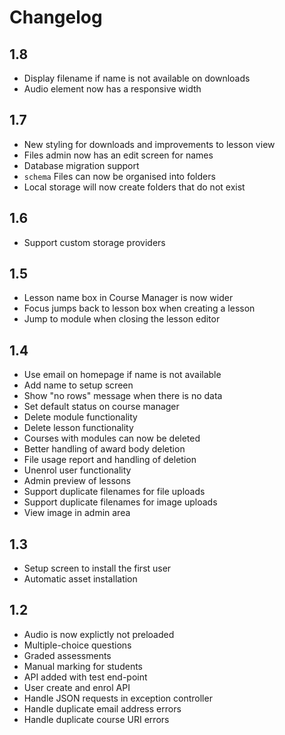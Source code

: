 Changelog
=========

1.8
---
* Display filename if name is not available on downloads
* Audio element now has a responsive width

1.7
---
* New styling for downloads and improvements to lesson view
* Files admin now has an edit screen for names
* Database migration support
* `schema` Files can now be organised into folders
* Local storage will now create folders that do not exist

1.6
---
* Support custom storage providers

1.5
---
* Lesson name box in Course Manager is now wider
* Focus jumps back to lesson box when creating a lesson
* Jump to module when closing the lesson editor

1.4
---
* Use email on homepage if name is not available
* Add name to setup screen
* Show "no rows" message when there is no data
* Set default status on course manager
* Delete module functionality
* Delete lesson functionality
* Courses with modules can now be deleted
* Better handling of award body deletion
* File usage report and handling of deletion
* Unenrol user functionality
* Admin preview of lessons
* Support duplicate filenames for file uploads
* Support duplicate filenames for image uploads
* View image in admin area

1.3
---
* Setup screen to install the first user
* Automatic asset installation

1.2
---

* Audio is now explictly not preloaded
* Multiple-choice questions
* Graded assessments
* Manual marking for students
* API added with test end-point
* User create and enrol API
* Handle JSON requests in exception controller
* Handle duplicate email address errors
* Handle duplicate course URI errors
